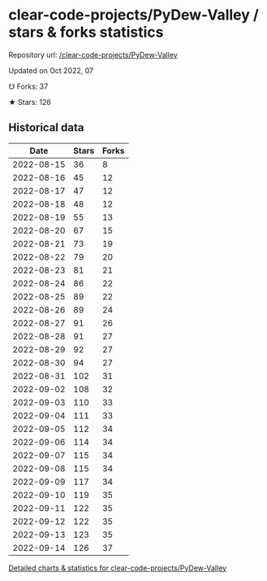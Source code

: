 # clear-code-projects/PyDew-Valley / stars & forks statistics

Repository url: [/clear-code-projects/PyDew-Valley](https://github.com/clear-code-projects/PyDew-Valley)

Updated on Oct 2022, 07

☋ Forks: 37

★ Stars: 126

## Historical data
| Date | Stars | Forks |
|------|-------|-------|
| 2022-08-15 | 36 | 8 | 
| 2022-08-16 | 45 | 12 | 
| 2022-08-17 | 47 | 12 | 
| 2022-08-18 | 48 | 12 | 
| 2022-08-19 | 55 | 13 | 
| 2022-08-20 | 67 | 15 | 
| 2022-08-21 | 73 | 19 | 
| 2022-08-22 | 79 | 20 | 
| 2022-08-23 | 81 | 21 | 
| 2022-08-24 | 86 | 22 | 
| 2022-08-25 | 89 | 22 | 
| 2022-08-26 | 89 | 24 | 
| 2022-08-27 | 91 | 26 | 
| 2022-08-28 | 91 | 27 | 
| 2022-08-29 | 92 | 27 | 
| 2022-08-30 | 94 | 27 | 
| 2022-08-31 | 102 | 31 | 
| 2022-09-02 | 108 | 32 | 
| 2022-09-03 | 110 | 33 | 
| 2022-09-04 | 111 | 33 | 
| 2022-09-05 | 112 | 34 | 
| 2022-09-06 | 114 | 34 | 
| 2022-09-07 | 115 | 34 | 
| 2022-09-08 | 115 | 34 | 
| 2022-09-09 | 117 | 34 | 
| 2022-09-10 | 119 | 35 | 
| 2022-09-11 | 122 | 35 | 
| 2022-09-12 | 122 | 35 | 
| 2022-09-13 | 123 | 35 | 
| 2022-09-14 | 126 | 37 | 


[Detailed charts & statistics for clear-code-projects/PyDew-Valley](https://reviewgithub.com/rep/clear-code-projects/PyDew-Valley)
